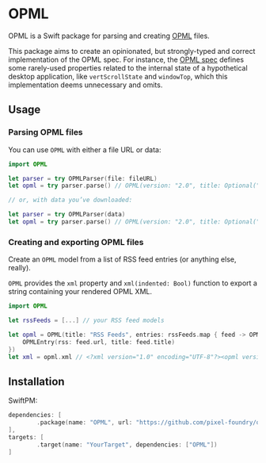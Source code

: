 # OPML

OPML is a Swift package for parsing and creating [OPML](http://dev.opml.org/spec2.html) files.

This package aims to create an opinionated, but strongly-typed and correct implementation of the OPML spec. For instance, the [OPML spec](http://dev.opml.org/spec2.html) defines some rarely-used properties related to the internal state of a hypothetical desktop application, like `vertScrollState` and `windowTop`, which this implementation deems unnecessary and omits.

## Usage

### Parsing OPML files

You can use `OPML` with either a file URL or data:

```swift
import OPML

let parser = try OPMLParser(file: fileURL)
let opml = try parser.parse() // OPML(version: "2.0", title: Optional("Feedly"), ...

// or, with data you’ve downloaded:

let parser = try OPMLParser(data)
let opml = try parser.parse() // OPML(version: "2.0", title: Optional("Feedly"), ...
```

### Creating and exporting OPML files

Create an `OPML` model from a list of RSS feed entries (or anything else, really).

`OPML` provides the `xml` property and `xml(indented: Bool)` function to export a string containing your rendered OPML XML.

```swift
import OPML

let rssFeeds = [...] // your RSS feed models

let opml = OPML(title: "RSS Feeds", entries: rssFeeds.map { feed -> OPMLEntry in
	OPMLEntry(rss: feed.url, title: feed.title)
})
let xml = opml.xml // <?xml version="1.0" encoding="UTF-8"?><opml version="2.0"><head><title>RSS Feeds
```

## Installation

SwiftPM:

```swift
dependencies: [
		.package(name: "OPML", url: "https://github.com/pixel-foundry/opml", from: "0.0.1")
],
targets: [
		.target(name: "YourTarget", dependencies: ["OPML"])
]
```
